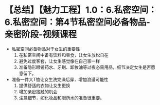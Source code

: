 # 【总结】【魅力工程】1.0：6.私密空间：6.私密空间：第4节私密空间必备物品-亲密阶段-视频课程

-   私密空间必备物品对于女生的重要性
    1.  在私密空间中备有饮料和零食，让女生放松自在
    2.  避免过度客套，让女生感觉像在自己家一样
    3.  准备隐形眼镜药水、牙刷、卸妆油等过夜必需用品，细节决定女生是否愿意留下。
-   准备一件大T恤让女生洗完澡后穿，增加浪漫可能性
    1.  提供舒适的衣物让女生更换
    2.  增加亲密接触的机会
    3.  注意细节，如化妆品和眼药水的准备很重要。